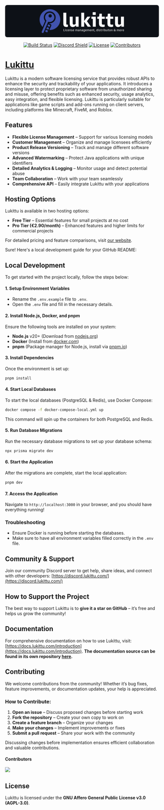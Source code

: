 <img src="./.github/lukittu.png" alt="Lukittu GitHub-repository banner">

<div align="center">
  
[![Build Status](https://img.shields.io/github/actions/workflow/status/KasperiP/lukittu/pipeline.yml?branch=main&style=flat&colorA=4153af&colorB=4153af)](https://github.com/KasperiP/lukittu/actions?query=pipeline)
[![Discord Shield](https://img.shields.io/discord/1287496974303494214?style=flat&colorA=4153af&colorB=4153af&label=discord&logo=discord&logoColor=ffffff)](https://discord.lukittu.com)
[![License](https://img.shields.io/github/license/kasperip/lukittu?style=flat&colorA=4153af&colorB=4153af)](https://github.com/KasperiP/lukittu/blob/main/LICENSE)
[![Contributors](https://img.shields.io/github/contributors/KasperiP/lukittu?style=flat&colorA=4153af&colorB=4153af)](https://github.com/KasperiP/lukittu/graphs/contributors)

</div>

# [Lukittu](https://lukittu.com)

Lukittu is a modern software licensing service that provides robust APIs to enhance the security and trackability of your applications. It introduces a licensing layer to protect proprietary software from unauthorized sharing and misuse, offering benefits such as enhanced security, usage analytics, easy integration, and flexible licensing. Lukittu is particularly suitable for applications like game scripts and add-ons running on client servers, including platforms like Minecraft, FiveM, and Roblox.

## Features

- **Flexible License Management** – Support for various licensing models
- **Customer Management** – Organize and manage licensees efficiently
- **Product Release Versioning** – Track and manage different software versions
- **Advanced Watermarking** – Protect Java applications with unique identifiers
- **Detailed Analytics & Logging** – Monitor usage and detect potential abuse
- **Team Collaboration** – Work with your team seamlessly
- **Comprehensive API** – Easily integrate Lukittu with your applications

## Hosting Options

Lukittu is available in two hosting options:

- **Free Tier** – Essential features for small projects at no cost
- **Pro Tier (€2.90/month)** – Enhanced features and higher limits for commercial projects

For detailed pricing and feature comparisons, visit [our website](https://lukittu.com).

Sure! Here's a local development guide for your GitHub README:

## Local Development

To get started with the project locally, follow the steps below:

#### 1. Setup Environment Variables
- Rename the `.env.example` file to `.env`.
- Open the `.env` file and fill in the necessary details.

#### 2. Install Node.js, Docker, and pnpm

Ensure the following tools are installed on your system:

- **Node.js** v20+ (Download from [nodejs.org](https://nodejs.org/))
- **Docker** (Install from [docker.com](https://www.docker.com/get-started))
- **pnpm** (Package manager for Node.js, install via [pnpm.io](https://pnpm.io/))

#### 3. Install Dependencies

Once the environment is set up:

```bash
pnpm install
```

#### 4. Start Local Databases

To start the local databases (PostgreSQL & Redis), use Docker Compose:

```bash
docker compose -f docker-compose-local.yml up
```

This command will spin up the containers for both PostgreSQL and Redis.

#### 5. Run Database Migrations

Run the necessary database migrations to set up your database schema:

```bash
npx prisma migrate dev
```

#### 6. Start the Application

After the migrations are complete, start the local application:

```bash
pnpm dev
```

#### 7. Access the Application

Navigate to `http://localhost:3000` in your browser, and you should have everything running!

### Troubleshooting

- Ensure Docker is running before starting the databases.
- Make sure to have all environment variables filled correctly in the `.env` file.

## Community & Support

Join our community Discord server to get help, share ideas, and connect with other developers: [https://discord.lukittu.com/](https://discord.lukittu.com/)

## How to Support the Project

The best way to support Lukittu is to **give it a star on GitHub** – it’s free and helps us grow the community!

## Documentation

For comprehensive documentation on how to use Lukittu, visit: [https://docs.lukittu.com/introduction](https://docs.lukittu.com/introduction). **The documentation source can be found in its own repository [here](https://github.com/KasperiP/lukittu-docs).**  

## Contributing

We welcome contributions from the community! Whether it’s bug fixes, feature improvements, or documentation updates, your help is appreciated.

### How to Contribute:
1. **Open an issue** – Discuss proposed changes before starting work
2. **Fork the repository** – Create your own copy to work on
3. **Create a feature branch** – Organize your changes
4. **Make your changes** – Implement improvements or fixes
5. **Submit a pull request** – Share your work with the community

Discussing changes before implementation ensures efficient collaboration and valuable contributions.

#### Contributors

<a href="https://github.com/KasperiP/lukittu/graphs/contributors">
  <img src="https://contrib.rocks/image?repo=KasperiP/lukittu" />
</a>

## License

Lukittu is licensed under the **GNU Affero General Public License v3.0 (AGPL-3.0)**.
